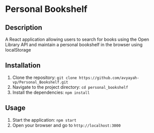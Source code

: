 # Personal Bookshelf

## Description
A React application allowing users to search for books using the Open Library API and maintain a personal bookshelf in the browser using localStorage

## Installation
1. Clone the repository: `git clone https://github.com/avyayah-vp/Personal_Bookshelf.git`
2. Navigate to the project directory: `cd personal_bookshelf`
3. Install the dependencies: `npm install`

## Usage
1. Start the application: `npm start`
2. Open your browser and go to `http://localhost:3000`
